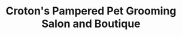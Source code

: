 ---
title: "Croton's Pampered Pet Grooming Salon and Boutique"
url: /croton-on-hudson/crotons-pampered-pet-grooming-salon-and-boutique/
shop: Tiersalon
---